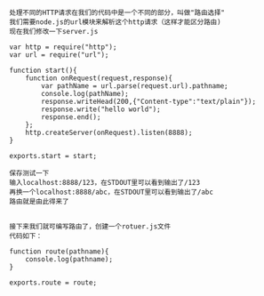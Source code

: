    处理不同的HTTP请求在我们的代码中是一个不同的部分，叫做"路由选择"
    我们需要node.js的url模块来解析这个http请求（这样才能区分路由)
    现在我们修改一下server.js
```
var http = require("http");
var url = require("url");

function start(){
	function onRequest(request,response){
		var pathName = url.parse(request.url).pathname;
		console.log(pathName);
		response.writeHead(200,{"Content-type":"text/plain"});
		response.write("hello world");
		response.end();
	};
	http.createServer(onRequest).listen(8888);
}

exports.start = start;
```
    保存测试一下
    输入localhost:8888/123，在STDOUT里可以看到输出了/123
    再换一个localhost:8888/abc，在STDOUT里可以看到输出了/abc
    路由就是由此得来了
  
  
    接下来我们就可编写路由了，创建一个rotuer.js文件
    代码如下：
```
function route(pathname){
	console.log(pathname);
}

exports.route = route;
```
